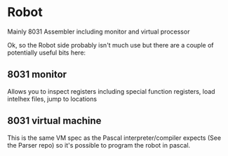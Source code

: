 # Robot
Mainly 8031 Assembler including monitor and virtual processor

Ok, so the Robot side probably isn't much use but there are a couple of potentially useful bits here:

## 8031 monitor
Allows you to inspect registers including special function registers, load intelhex files, jump to locations

## 8031 virtual machine
This is the same VM spec as the Pascal interpreter/compiler expects (See the Parser repo) so it's possible to program the robot in pascal.

